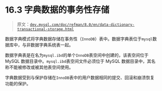 # 16.3 字典数据的事务性存储

> 原文：[`dev.mysql.com/doc/refman/8.0/en/data-dictionary-transactional-storage.html`](https://dev.mysql.com/doc/refman/8.0/en/data-dictionary-transactional-storage.html)

数据字典模式将字典数据存储在事务性（`InnoDB`）表中。数据字典表位于`mysql`数据库中，与非数据字典系统表一起。

数据字典表是在名为`mysql.ibd`的单个`InnoDB`表空间中创建的，该表空间位于 MySQL 数据目录中。`mysql.ibd`表空间文件必须位于 MySQL 数据目录中，其名称不能被修改或被其他表空间使用。

字典数据受到与保护存储在`InnoDB`表中的用户数据相同的提交、回滚和崩溃恢复功能的保护。
